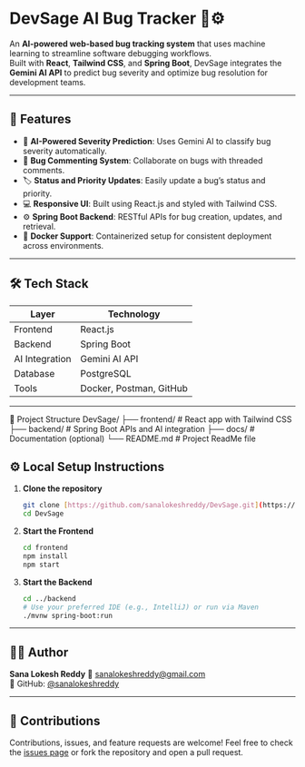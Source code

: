 # DevSage AI Bug Tracker 🐞⚙️

An **AI-powered web-based bug tracking system** that uses machine learning to streamline software debugging workflows.  
Built with **React**, **Tailwind CSS**, and **Spring Boot**, DevSage integrates the **Gemini AI API** to predict bug severity and optimize bug resolution for development teams.

---

## 🚀 Features

- 🔮 **AI-Powered Severity Prediction**: Uses Gemini AI to classify bug severity automatically.
- 💬 **Bug Commenting System**: Collaborate on bugs with threaded comments.
- 🏷️ **Status and Priority Updates**: Easily update a bug’s status and priority.
- 💻 **Responsive UI**: Built using React.js and styled with Tailwind CSS.
- ⚙️ **Spring Boot Backend**: RESTful APIs for bug creation, updates, and retrieval.
- 🐳 **Docker Support**: Containerized setup for consistent deployment across environments.

---

## 🛠️ Tech Stack

| Layer          | Technology        |
|----------------|-------------------|
| Frontend       | React.js          |
| Backend        | Spring Boot       |
| AI Integration | Gemini AI API     |
| Database       | PostgreSQL        |
| Tools          | Docker, Postman, GitHub |

---

📁 Project Structure
DevSage/
├── frontend/          # React app with Tailwind CSS
├── backend/           # Spring Boot APIs and AI integration
├── docs/              # Documentation (optional)
└── README.md          # Project ReadMe file

## ⚙️ Local Setup Instructions

1.  **Clone the repository**
    ```bash
    git clone [https://github.com/sanalokeshreddy/DevSage.git](https://github.com/sanalokeshreddy/DevSage.git)
    cd DevSage
    ```

2.  **Start the Frontend**
    ```bash
    cd frontend
    npm install
    npm start
    ```

3.  **Start the Backend**
    ```bash
    cd ../backend
    # Use your preferred IDE (e.g., IntelliJ) or run via Maven
    ./mvnw spring-boot:run
    ```

---

## 👨‍💻 Author

**Sana Lokesh Reddy** 📧 [sanalokeshreddy@gmail.com](mailto:sanalokeshreddy@gmail.com)  
🐙 GitHub: [@sanalokeshreddy](https://github.com/sanalokeshreddy)

---

## 🤝 Contributions

Contributions, issues, and feature requests are welcome! Feel free to check the [issues page](https://github.com/sanalokeshreddy/DevSage/issues) or fork the repository and open a pull request.
